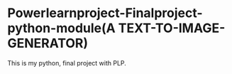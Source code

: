 # Powerlearnproject-Finalproject-python-module(A TEXT-TO-IMAGE-GENERATOR)
This is my python, final project with PLP.
